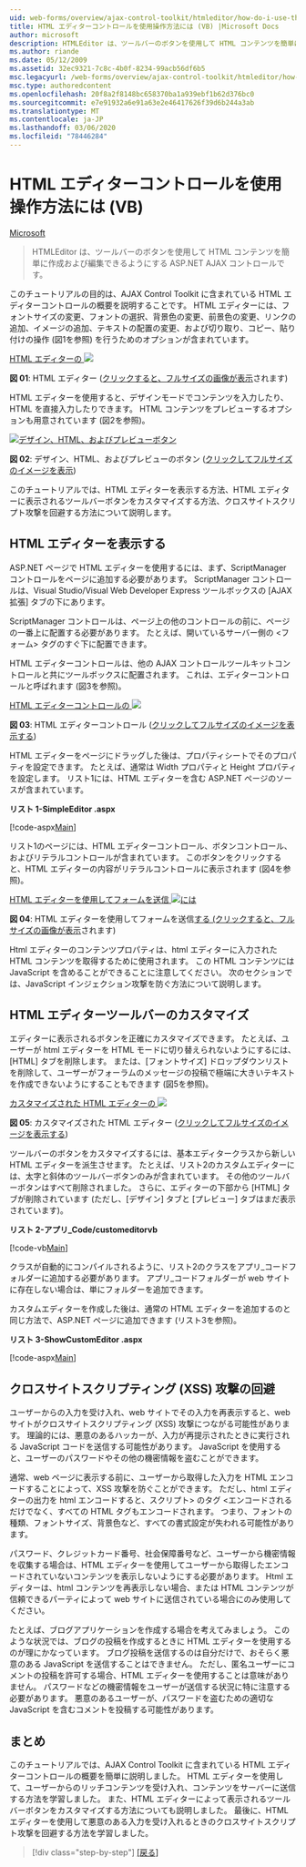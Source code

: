 ```yaml
---
uid: web-forms/overview/ajax-control-toolkit/htmleditor/how-do-i-use-the-html-editor-control-vb
title: HTML エディターコントロールを使用操作方法には (VB) |Microsoft Docs
author: microsoft
description: HTMLEditor は、ツールバーのボタンを使用して HTML コンテンツを簡単に作成および編集できるようにする ASP.NET AJAX コントロールです。
ms.author: riande
ms.date: 05/12/2009
ms.assetid: 32ec9321-7c8c-4b0f-8234-99acb56df6b5
msc.legacyurl: /web-forms/overview/ajax-control-toolkit/htmleditor/how-do-i-use-the-html-editor-control-vb
msc.type: authoredcontent
ms.openlocfilehash: 20f8a2f8148bc658370ba1a939ebf1b62d376bc0
ms.sourcegitcommit: e7e91932a6e91a63e2e46417626f39d6b244a3ab
ms.translationtype: MT
ms.contentlocale: ja-JP
ms.lasthandoff: 03/06/2020
ms.locfileid: "78446284"
---
```

# <a name="how-do-i-use-the-html-editor-control-vb"></a>HTML エディターコントロールを使用操作方法には (VB)

[Microsoft](https://github.com/microsoft)

> HTMLEditor は、ツールバーのボタンを使用して HTML コンテンツを簡単に作成および編集できるようにする ASP.NET AJAX コントロールです。

このチュートリアルの目的は、AJAX Control Toolkit に含まれている HTML エディターコントロールの概要を説明することです。 HTML エディターには、フォントサイズの変更、フォントの選択、背景色の変更、前景色の変更、リンクの追加、イメージの追加、テキストの配置の変更、および切り取り、コピー、貼り付けの操作 (図1を参照) を行うためのオプションが含まれています。

[HTML エディターの ![](how-do-i-use-the-html-editor-control-vb/_static/image1.jpg)](how-do-i-use-the-html-editor-control-vb/_static/image1.png)

**図 01**: HTML エディター ([クリックすると、フルサイズの画像が表示](how-do-i-use-the-html-editor-control-vb/_static/image2.png)されます)

HTML エディターを使用すると、デザインモードでコンテンツを入力したり、HTML を直接入力したりできます。 HTML コンテンツをプレビューするオプションも用意されています (図2を参照)。

[![デザイン、HTML、およびプレビューボタン](how-do-i-use-the-html-editor-control-vb/_static/image2.jpg)](how-do-i-use-the-html-editor-control-vb/_static/image3.png)

**図 02**: デザイン、HTML、およびプレビューのボタン ([クリックしてフルサイズのイメージを表示](how-do-i-use-the-html-editor-control-vb/_static/image4.png))

このチュートリアルでは、HTML エディターを表示する方法、HTML エディターに表示されるツールバーボタンをカスタマイズする方法、クロスサイトスクリプト攻撃を回避する方法について説明します。

## <a name="displaying-the-html-editor"></a>HTML エディターを表示する

ASP.NET ページで HTML エディターを使用するには、まず、ScriptManager コントロールをページに追加する必要があります。 ScriptManager コントロールは、Visual Studio/Visual Web Developer Express ツールボックスの [AJAX 拡張] タブの下にあります。

ScriptManager コントロールは、ページ上の他のコントロールの前に、ページの一番上に配置する必要があります。 たとえば、開いているサーバー側の &lt;フォーム&gt; タグのすぐ下に配置できます。

HTML エディターコントロールは、他の AJAX コントロールツールキットコントロールと共にツールボックスに配置されます。 これは、エディターコントロールと呼ばれます (図3を参照)。

[HTML エディターコントロールの ![](how-do-i-use-the-html-editor-control-vb/_static/image3.jpg)](how-do-i-use-the-html-editor-control-vb/_static/image5.png)

**図 03**: HTML エディターコントロール ([クリックしてフルサイズのイメージを表示する](how-do-i-use-the-html-editor-control-vb/_static/image6.png))

HTML エディターをページにドラッグした後は、プロパティシートでそのプロパティを設定できます。 たとえば、通常は Width プロパティと Height プロパティを設定します。 リスト1には、HTML エディターを含む ASP.NET ページのソースが含まれています。

**リスト 1-SimpleEditor .aspx**

[!code-aspx[Main](how-do-i-use-the-html-editor-control-vb/samples/sample1.aspx)]

リスト1のページには、HTML エディターコントロール、ボタンコントロール、およびリテラルコントロールが含まれています。 このボタンをクリックすると、HTML エディターの内容がリテラルコントロールに表示されます (図4を参照)。

[HTML エディターを使用してフォームを送信 ![には](how-do-i-use-the-html-editor-control-vb/_static/image4.jpg)](how-do-i-use-the-html-editor-control-vb/_static/image7.png)

**図 04**: HTML エディターを使用してフォームを送信[する (クリックすると、フルサイズの画像が表示](how-do-i-use-the-html-editor-control-vb/_static/image8.png)されます)

Html エディターのコンテンツプロパティは、html エディターに入力された HTML コンテンツを取得するために使用されます。 この HTML コンテンツには JavaScript を含めることができることに注意してください。 次のセクションでは、JavaScript インジェクション攻撃を防ぐ方法について説明します。

## <a name="customizing-the-html-editor-toolbar"></a>HTML エディターツールバーのカスタマイズ

エディターに表示されるボタンを正確にカスタマイズできます。 たとえば、ユーザーが html エディターを HTML モードに切り替えられないようにするには、[HTML] タブを削除します。 または、[フォントサイズ] ドロップダウンリストを削除して、ユーザーがフォーラムのメッセージの投稿で極端に大きいテキストを作成できないようにすることもできます (図5を参照)。

[カスタマイズされた HTML エディターの ![](how-do-i-use-the-html-editor-control-vb/_static/image5.jpg)](how-do-i-use-the-html-editor-control-vb/_static/image9.png)

**図 05**: カスタマイズされた HTML エディター ([クリックしてフルサイズのイメージを表示する](how-do-i-use-the-html-editor-control-vb/_static/image10.png))

ツールバーのボタンをカスタマイズするには、基本エディタークラスから新しい HTML エディターを派生させます。 たとえば、リスト2のカスタムエディターには、太字と斜体のツールバーボタンのみが含まれています。 その他のツールバーボタンはすべて削除されました。 さらに、エディターの下部から [HTML] タブが削除されています (ただし、[デザイン] タブと [プレビュー] タブはまだ表示されています)。

**リスト 2-アプリ\_Code/customeditorvb**

[!code-vb[Main](how-do-i-use-the-html-editor-control-vb/samples/sample2.vb)]

クラスが自動的にコンパイルされるように、リスト2のクラスをアプリ\_コードフォルダーに追加する必要があります。 アプリ\_コードフォルダーが web サイトに存在しない場合は、単にフォルダーを追加できます。

カスタムエディターを作成した後は、通常の HTML エディターを追加するのと同じ方法で、ASP.NET ページに追加できます (リスト3を参照)。

**リスト 3-ShowCustomEditor .aspx**

[!code-aspx[Main](how-do-i-use-the-html-editor-control-vb/samples/sample3.aspx)]

## <a name="avoiding-cross-site-scripting-xss-attacks"></a>クロスサイトスクリプティング (XSS) 攻撃の回避

ユーザーからの入力を受け入れ、web サイトでその入力を再表示すると、web サイトがクロスサイトスクリプティング (XSS) 攻撃につながる可能性があります。 理論的には、悪意のあるハッカーが、入力が再提示されたときに実行される JavaScript コードを送信する可能性があります。 JavaScript を使用すると、ユーザーのパスワードやその他の機密情報を盗むことができます。

通常、web ページに表示する前に、ユーザーから取得した入力を HTML エンコードすることによって、XSS 攻撃を防ぐことができます。 ただし、html エディターの出力を html エンコードすると、スクリプト&gt; のタグ &lt;エンコードされるだけでなく、すべての HTML タグもエンコードされます。 つまり、フォントの種類、フォントサイズ、背景色など、すべての書式設定が失われる可能性があります。

パスワード、クレジットカード番号、社会保障番号など、ユーザーから機密情報を収集する場合は、HTML エディターを使用してユーザーから取得したエンコードされていないコンテンツを表示しないようにする必要があります。 Html エディターは、html コンテンツを再表示しない場合、または HTML コンテンツが信頼できるパーティによって web サイトに送信されている場合にのみ使用してください。

たとえば、ブログアプリケーションを作成する場合を考えてみましょう。 このような状況では、ブログの投稿を作成するときに HTML エディターを使用するのが理にかなっています。 ブログ投稿を送信するのは自分だけで、おそらく悪意のある JavaScript を送信することはできません。 ただし、匿名ユーザーにコメントの投稿を許可する場合、HTML エディターを使用することは意味がありません。 パスワードなどの機密情報をユーザーが送信する状況に特に注意する必要があります。 悪意のあるユーザーが、パスワードを盗むための適切な JavaScript を含むコメントを投稿する可能性があります。

## <a name="summary"></a>まとめ

このチュートリアルでは、AJAX Control Toolkit に含まれている HTML エディターコントロールの概要を簡単に説明しました。 HTML エディターを使用して、ユーザーからのリッチコンテンツを受け入れ、コンテンツをサーバーに送信する方法を学習しました。 また、HTML エディターによって表示されるツールバーボタンをカスタマイズする方法についても説明しました。 最後に、HTML エディターを使用して悪意のある入力を受け入れるときのクロスサイトスクリプト攻撃を回避する方法を学習しました。

> [!div class="step-by-step"]
> [[戻る]](how-do-i-use-the-html-editor-control-cs.md)
